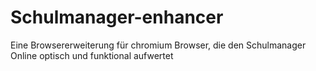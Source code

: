# Schulmanager-enhancer
Eine Browsererweiterung für chromium Browser, die den Schulmanager Online optisch und funktional aufwertet

